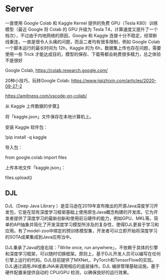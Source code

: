 # Server

一直使用 Google Colab 和 Kaggle Kernel 提供的免费 GPU（Tesla K80）训练模型（最近 Google 将 Colab 的 GPU 升级为 Tesla T4，计算速度又提升了一个档次），不过由于内地网络的原因，Google 和 Kaggle 连接十分不稳定，经常断线重连，一直是很令人头痛的问题，而且二者均有很多限制，例如 Google Colab 一个脚本运行的最长时间为 12h，Kaggle 的为 6h，数据集上传也存在问题，需要使用一些 Trick 才能达成目的，模型的保存、下载等都会耗费很多精力，总之体验不是很好

Google Colab, https://colab.research.google.com/

20种小技巧，玩转Google Colab:
https://www.jiqizhixin.com/articles/2020-09-27-2

https://amitness.com/vscode-on-colab/

从 Kaggle 上传数据的步骤[3]

将「kaggle.json」文件保存在本地计算机上。

安装 Kaggle 软件包：

!pip install -q kaggle

导入包：

from google.colab import files

上传本地文件「kaggle.json」：

files.upload()

## DJL

DJL（Deep Java Library ）是亚马逊在2019年宣布推出的开源Java深度学习开发包，它是在现有深度学习框架基础上使用原生Java概念构建的开发库。它为开发者提供了深度学习的最新创新和使用前沿硬件的能力，例如GPU、MKL等。简单的API抽象并简化了开发深度学习模型所涉及的复杂性，使得DJL更易于学习和应用。有了model-zoo中绑定的预训练模型集，开发者可以立即开始将深度学习的SOTA成果集成到Java应用当中。

DJL秉承了Java的座右铭：「Write once, run anywhere」，不依赖于具体的引擎和深度学习框架，可以随时切换框架。原则上，基于DJL开发人员可以编写在任何引擎上运行的代码。DJL目前提供了MXNet,、PyTorch和TensorFlow的实现。DJL通过调用JNI或者JNA来调用相应的底层操作。DJL 编排管理基础设施，基于硬件配置来提供自动的 CPU/GPU 检测，以确保良好的运行效果。

[1]: https://www.guoyaohua.com/deeplearning-workstation.html#%E4%B8%BB%E6%9D%BF
[2]: https://www.jiqizhixin.com/articles/2020-10-30-12
[3]: https://www.jiqizhixin.com/articles/2020-11-16-11
